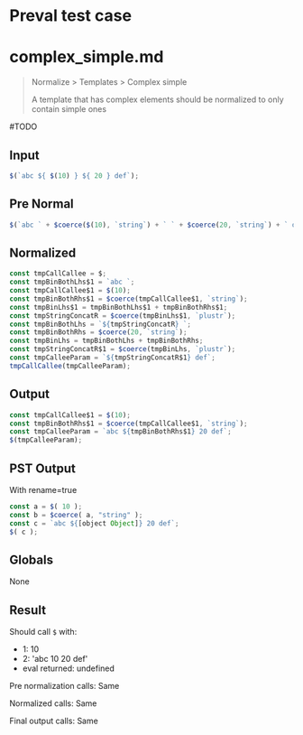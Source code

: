 # Preval test case

# complex_simple.md

> Normalize > Templates > Complex simple
>
> A template that has complex elements should be normalized to only contain simple ones

#TODO

## Input

`````js filename=intro
$(`abc ${ $(10) } ${ 20 } def`);
`````

## Pre Normal

`````js filename=intro
$(`abc ` + $coerce($(10), `string`) + ` ` + $coerce(20, `string`) + ` def`);
`````

## Normalized

`````js filename=intro
const tmpCallCallee = $;
const tmpBinBothLhs$1 = `abc `;
const tmpCallCallee$1 = $(10);
const tmpBinBothRhs$1 = $coerce(tmpCallCallee$1, `string`);
const tmpBinLhs$1 = tmpBinBothLhs$1 + tmpBinBothRhs$1;
const tmpStringConcatR = $coerce(tmpBinLhs$1, `plustr`);
const tmpBinBothLhs = `${tmpStringConcatR} `;
const tmpBinBothRhs = $coerce(20, `string`);
const tmpBinLhs = tmpBinBothLhs + tmpBinBothRhs;
const tmpStringConcatR$1 = $coerce(tmpBinLhs, `plustr`);
const tmpCalleeParam = `${tmpStringConcatR$1} def`;
tmpCallCallee(tmpCalleeParam);
`````

## Output

`````js filename=intro
const tmpCallCallee$1 = $(10);
const tmpBinBothRhs$1 = $coerce(tmpCallCallee$1, `string`);
const tmpCalleeParam = `abc ${tmpBinBothRhs$1} 20 def`;
$(tmpCalleeParam);
`````

## PST Output

With rename=true

`````js filename=intro
const a = $( 10 );
const b = $coerce( a, "string" );
const c = `abc ${[object Object]} 20 def`;
$( c );
`````

## Globals

None

## Result

Should call `$` with:
 - 1: 10
 - 2: 'abc 10 20 def'
 - eval returned: undefined

Pre normalization calls: Same

Normalized calls: Same

Final output calls: Same
